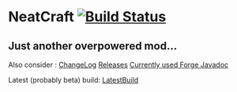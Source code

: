 NeatCraft [![Build Status](https://snap-ci.com/CMicro/NeatCraft/branch/master/build_image)](https://snap-ci.com/CMicro/NeatCraft/branch/master)
======================
Just another overpowered mod...
------------------
Also consider : [ChangeLog](https://github.com/CMicro/NeatCraft/blob/master/CHANGELOG.md) [Releases](https://github.com/CMicro/NeatCraft/releases) [Currently used Forge Javadoc](http://cmicro.github.io/NeatCraft/forge-javadoc/)

Latest (probably beta) build: [LatestBuild](https://drone.io/github.com/CMicro/NeatCraft/files)
